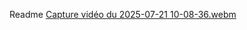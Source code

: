 Readme
[Capture vidéo du 2025-07-21 10-08-36.webm](https://github.com/user-attachments/assets/c35d92a9-35b0-47ed-952f-b8c62db46629)

